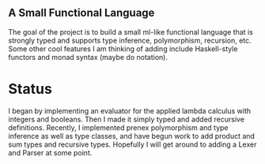 ## A Small Functional Language
The goal of the project is to build a small ml-like functional language that is strongly typed and supports type inference, polymorphism, recursion, etc.
Some other cool features I am thinking of adding include Haskell-style functors and monad syntax (maybe do notation).
# Status
I began by implementing an evaluator for the applied lambda calculus with integers and booleans.
Then I made it simply typed and added recursive definitions.
Recently, I implemented prenex polymorphism and type inference as well as type classes, and have begun work to add product and sum types and recursive types.
Hopefully I will get around to adding a Lexer and Parser at some point.

